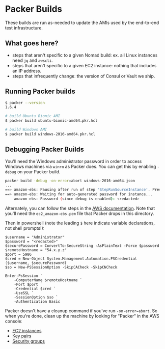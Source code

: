 # Packer Builds

These builds are run as-needed to update the AMIs used by the end-to-end test infrastructure.


## What goes here?

* steps that aren't specific to a given Nomad build: ex. all Linux instances need `jq` and `awscli`.
* steps that aren't specific to a given EC2 instance: nothing that includes an IP address.
* steps that infrequently change: the version of Consul or Vault we ship.


## Running Packer builds

```sh
$ packer --version
1.6.4

# build Ubuntu Bionic AMI
$ packer build ubuntu-bionic-amd64.pkr.hcl

# build Windows AMI
$ packer build windows-2016-amd64.pkr.hcl
```

## Debugging Packer Builds

You'll need the Windows administrator password in order to access Windows machines via `winrm` as Packer does. You can get this by enabling `-debug` on your Packer build.

```sh
packer build -debug -on-error=abort windows-2016-amd64.json
...
==> amazon-ebs: Pausing after run of step 'StepRunSourceInstance'. Press enter to continue.
==> amazon-ebs: Waiting for auto-generated password for instance...
    amazon-ebs: Password (since debug is enabled): <redacted>
```

Alternately, you can follow the steps in the [AWS documentation](https://aws.amazon.com/premiumsupport/knowledge-center/retrieve-windows-admin-password/). Note that you'll need the `ec2_amazon-ebs.pem` file that Packer drops in this directory.


Then in powershell (note the leading `$` here indicate variable declarations, not shell prompts!):

```
$username = "Administrator"
$password = "<redacted>"
$securePassword = ConvertTo-SecureString -AsPlainText -Force $password
$remoteHostname = "54.x.y.z"
$port = 5986
$cred = New-Object System.Management.Automation.PSCredential ($username, $securePassword)
$so = New-PSSessionOption -SkipCACheck -SkipCNCheck

Enter-PsSession `
    -ComputerName $remoteHostname `
    -Port $port `
    -Credential $cred `
    -UseSSL `
    -SessionOption $so `
    -Authentication Basic
```

Packer doesn't have a cleanup command if you've run `-on-error=abort`. So when you're done, clean up the machine by looking for "Packer" in the AWS console:
* [EC2 instances](https://console.aws.amazon.com/ec2/home?region=us-east-1#Instances:search=Packer;sort=tag:Name)
* [Key pairs](https://console.aws.amazon.com/ec2/v2/home?region=us-east-1#KeyPairs:search=packer;sort=keyName)
* [Security groups](https://console.aws.amazon.com/ec2/v2/home?region=us-east-1#SecurityGroups:search=packer;sort=groupName)

